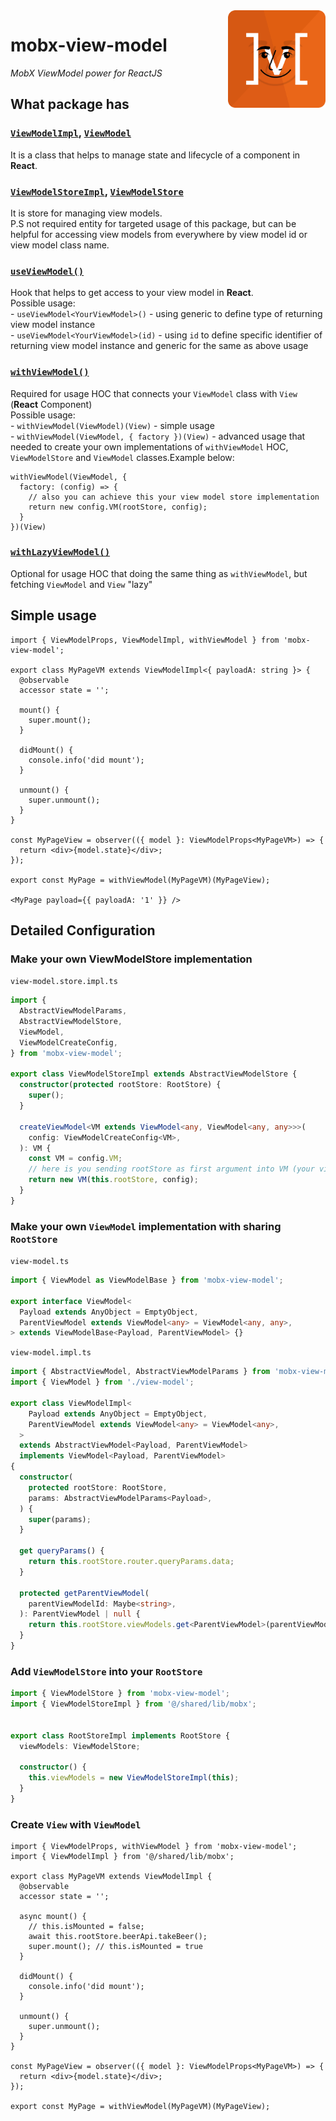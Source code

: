 <img src="assets/logo.png" align="right" height="156" alt="logo" />

# mobx-view-model  

_MobX ViewModel power for ReactJS_


## What package has   

### [`ViewModelImpl`](src/view-model/view-model.impl.ts), [`ViewModel`](src/view-model/view-model.ts)   
It is a class that helps to manage state and lifecycle of a component in **React**.  


### [`ViewModelStoreImpl`](src/view-model/view-model.store.impl.ts), [`ViewModelStore`](src/view-model/view-model.store.ts)  
It is store for managing view models.  
P.S not required entity for targeted usage of this package, but can be helpful for accessing view models from everywhere by view model id or view model class name.   


### [`useViewModel()`](src/hooks/use-view-model.ts)  
Hook that helps to get access to your view model in **React**.  
  Possible usage:   
    - `useViewModel<YourViewModel>()` - using generic to define type of returning view model instance  
    - `useViewModel<YourViewModel>(id)` - using `id` to define specific identifier of returning view model instance and generic for the same as above usage    


### [`withViewModel()`](src/hoc/with-view-model.tsx)  
Required for usage HOC that connects your `ViewModel` class with `View` (**React** Component)  
  Possible usage:   
    - `withViewModel(ViewModel)(View)` - simple usage   
    - `withViewModel(ViewModel, { factory })(View)` -  advanced usage that needed to create your own implementations of `withViewModel` HOC, `ViewModelStore` and `ViewModel` classes.Example below:
```tsx
withViewModel(ViewModel, {
  factory: (config) => {
    // also you can achieve this your view model store implementation
    return new config.VM(rootStore, config);
  }
})(View)
```  


### [`withLazyViewModel()`](src/hoc/with-lazy-view-model.tsx)  
Optional for usage HOC that doing the same thing as `withViewModel`, but fetching `ViewModel` and `View` "lazy"  

## Simple usage  

```tsx
import { ViewModelProps, ViewModelImpl, withViewModel } from 'mobx-view-model';

export class MyPageVM extends ViewModelImpl<{ payloadA: string }> {
  @observable
  accessor state = '';

  mount() {
    super.mount();
  }

  didMount() {
    console.info('did mount');
  }

  unmount() {
    super.unmount();
  }
}

const MyPageView = observer(({ model }: ViewModelProps<MyPageVM>) => {
  return <div>{model.state}</div>;
});

export const MyPage = withViewModel(MyPageVM)(MyPageView);

<MyPage payload={{ payloadA: '1' }} />

```  

## Detailed Configuration  

### Make your own ViewModelStore implementation   

`view-model.store.impl.ts`  
```ts
import {
  AbstractViewModelParams,
  AbstractViewModelStore,
  ViewModel,
  ViewModelCreateConfig,
} from 'mobx-view-model';

export class ViewModelStoreImpl extends AbstractViewModelStore {
  constructor(protected rootStore: RootStore) {
    super();
  }

  createViewModel<VM extends ViewModel<any, ViewModel<any, any>>>(
    config: ViewModelCreateConfig<VM>,
  ): VM {
    const VM = config.VM;
    // here is you sending rootStore as first argument into VM (your view model implementation)
    return new VM(this.rootStore, config);
  }
}
```

### Make your own `ViewModel` implementation with sharing `RootStore`   

`view-model.ts`  
```ts
import { ViewModel as ViewModelBase } from 'mobx-view-model';

export interface ViewModel<
  Payload extends AnyObject = EmptyObject,
  ParentViewModel extends ViewModel<any> = ViewModel<any, any>,
> extends ViewModelBase<Payload, ParentViewModel> {}
```

`view-model.impl.ts`  
```ts
import { AbstractViewModel, AbstractViewModelParams } from 'mobx-view-model';
import { ViewModel } from './view-model';

export class ViewModelImpl<
    Payload extends AnyObject = EmptyObject,
    ParentViewModel extends ViewModel<any> = ViewModel<any>,
  >
  extends AbstractViewModel<Payload, ParentViewModel>
  implements ViewModel<Payload, ParentViewModel>
{
  constructor(
    protected rootStore: RootStore,
    params: AbstractViewModelParams<Payload>,
  ) {
    super(params);
  }

  get queryParams() {
    return this.rootStore.router.queryParams.data;
  }

  protected getParentViewModel(
    parentViewModelId: Maybe<string>,
  ): ParentViewModel | null {
    return this.rootStore.viewModels.get<ParentViewModel>(parentViewModelId);
  }
}

```

### Add `ViewModelStore` into your `RootStore`   

```ts
import { ViewModelStore } from 'mobx-view-model';
import { ViewModelStoreImpl } from '@/shared/lib/mobx';


export class RootStoreImpl implements RootStore {
  viewModels: ViewModelStore;

  constructor() {
    this.viewModels = new ViewModelStoreImpl(this);
  }
}
```  


### Create `View` with `ViewModel`   

```tsx
import { ViewModelProps, withViewModel } from 'mobx-view-model';
import { ViewModelImpl } from '@/shared/lib/mobx';

export class MyPageVM extends ViewModelImpl {
  @observable
  accessor state = '';

  async mount() {
    // this.isMounted = false;
    await this.rootStore.beerApi.takeBeer();
    super.mount(); // this.isMounted = true
  }

  didMount() {
    console.info('did mount');
  }

  unmount() {
    super.unmount();
  }
}

const MyPageView = observer(({ model }: ViewModelProps<MyPageVM>) => {
  return <div>{model.state}</div>;
});

export const MyPage = withViewModel(MyPageVM)(MyPageView);
```